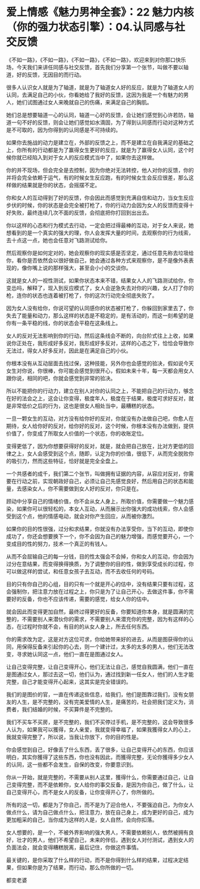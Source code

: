 # 爱上情感《魅力男神全套》：22 魅力内核（你的强力状态引擎）：04.认同感与社交反馈

《不如一路》，《不如一路》，《不如一路》，《不如一路》，欢迎来到对你那口快乐场，今天我们来讲任同感与社交反馈，首先我们分享第一个张节，叫做不要以轴道，好的反馈，无因目的而行动。

很多人认识女人就是为了轴道，就是为了轴道女人好的反应，就是为了轴道女人的认同，去满足自己的小伙，你看她给了我好的反馈，这因为我是一个有魅力的男人，她们试图通过女人来晚就自己的伤痛，来满足自己的胸肌。

她们总是想要轴道一心的认同，轴道一心好的反馈，会让她们感觉到心许若防，轴道一句不好的反馈，则会让她们感觉如水滴固，为了得到认同感而行动对这种方式是不可取的，因为你得到的认同感是不可持续的。

如果你去施战的动力是建立在，外部的反馈之上，而不是建立在自我满足的基础之上，你所有的行动都是为了赢得女生更好的反应，就是为了赢得女人认同，这个时候你就已经陷入到对于女人的反应模式当中了，如果你去这样做。

你的并不现场，但会完全是去控制，因为你绝对无法转控，他人对你的反馈，你的并将会完全依赖于运气，有的时候女生反应跑，有的时候女生会反应很差，那么这样做的结果就是你的状态，会摇摆不定。

你和女人的互动得到了好的反馈，你会因此而感觉到充满自信和动力，当女生反应步伏的时候，你的状态是会完全被打枪了，你的行动力会因为女人的反馈而变得十好失败，最终连续几次不面的反馈，会彻底把你打回到出出去。

你以这样的心态和行为模式去行动，一定会把过得最棒的互动，对于女人来说，她想看到的是一个真实的强大的理，你人会发挥大量的时间，去观察你的行为线索，去十点这一点，她也会任意对飞路测试给你。

然后观察你是如何定对的，她会观察你的现实感是否坚定，通过任意先称去垃圾给你，看你是否依然会以很好做自己，她会通过各种方式来观察你，是不是像外表表现的，像你嘴上说的那样强大，甚至会小小的交谈你。

这就是女人的一视性测试，如果你状态本来不错，结果女人人的飞路测试给你，你变怂吗，解释了，现入到反应模式了，女人会逆急失去对你的兴趣，女人打了你的枪，连你的状态也连着被打枪了，你的这次行动完全彻底失败了。

因为女人没有给你，你说可望的认同感你的状态被打枪了，你躲回到家里去了，你失去了能量和动力，那么这样的状态是不稳定的，是有活动的，而这一刻希望的是你有一条平稳的线，你的状态会平稳在这条线上。

女人的反对无法影响到你的行动，然后这条线会不断的，向台阶式往上上收，如果说你正处在，我形成好多反对，我形成好多反对，这样的心态之下，恰恰会导致你无法过，得女人好多反对，因此是在满足自己的小伙。

你根本没有从互动层面去找过保，这种技能，另外你也会感觉的验决，假如说今天女生对你说，你很棒，你可能会感觉到很开心，假如未来十年，每一天都会用女人跟你说，相同的吧，你就会感觉到非常的验决。

所以不能把你的行动力，建立在别人对你的认同之上，不能把自己的行动力，够念在好的法会之上，这会让你变得，极度年人，极度在于结果，极度可求好反对，就是非常低价之后的行为，这也是很女人相处当中，最糟糕的状态。

一旦一颗女生的互动，对方没有给你好的反对，你就没有办法做自己吧，你愈人在期待，女人给你好的反对，给你好的反对，这个时候，你根本没有办法做到，提供价值了，你变成了所取女人价值的一个状态，你的收账定位。

变得更低了，因为你想要获得好的反对，就是，就会把自己放在，比对方更低的回律之上，女人会感受到这个点，随即，认定为你的价值，很低下，从而完全脱败你的吸引力，然而这些特征，恰好就是完全全盘上。

一个共感者的成千，我们第二个张节，叫做拥有证据的内容，从容应对反对，你需要在行动之前，实现朝政好自己，必须让自己先感觉良好，然后用自己的状态和能量，去感染女人，你不需要做到女人好的反对，你只是在。

顾动中分享自己的情绪价值，你不会从女人身上，所取价值，你需要做一个魅力感染，如果你可以很轻松的，本女人互动，从而展示出你强大的成功线索，你人会感受到这个点，他的情感电动，就会对你产生回应，从而被你激烈。

如果你的目的性很强，过分和求结果，你就没有办法享受你，当下的互动，即使你成功了，你还会想要换下一个，你不会因为自己的魅力增强，而感觉要开心，一个变成目的性的努力，技术一个真正的有钱人。

从而不会屈输自己的每一分钱，目的性太强会不会掉，你和女人的互动，你会因为过分在意结果，而变得换得换质，为了调整你的目的性，做到享受成长的过程，你可以做这样的尝试，和任意女孩子去互动，而不去收任何的号码。

目的只有你自己的心组，目的只有一个就是开心的估中，没有结果只要有过程，这会强制你，把注意力放在过程之上，你只是为了让自己开心，去做这件事，你不需要好的反备，你也不应该传递，需要的感觉，给女人你的估中。

就会因此而变得更加自然，最终过得更好的反备，你要知道你本身，就是圆满的完整的，不需要别人来潜伙你的需求，不需要别人来潜充你的完整，因为有这样的心态，在过程时你就不会，有目的的从女人身上，所去任何东西。

你的需求改为定，这是对方这位可求，你给她带来好的进去，从而是图获得你的认同，用保得反备来引起你的心去，则一个建计过，太多的太多的男人，他们无法改变，寻求她认同这一点，他们一直在是图通过女人。

让自己变得完整，让自己变得开心，他们无法让自己，感觉自我圆满，他们一直在是图通过女人，那过去这一切，他们认为，通过找到新一任女人，他们的人生才能完整，自己才能变得开心起来，这其实是完全错误的。

我们的是图价的官，一直在传递这些信息，给我们，他们是图靠过我们，没有女朋友的人生，是不完整的，没有完美爱情的人生，是痛苦的，社会把我们定义为，消费者，我们结婚的时候，不买算件是不完整的。

我们不买车不买房，是不完整的，我们不买停过手机，是不完整的，这会导致很多人认为，如果我可以獲得，女人亲爱，我就变得幸福了，如果我獲得女人的心上，我就变得完整了，所以说，当我让你放下，你的目的性是。

你会感觉到自己，好像丢了什么东西，丢了很多，让自己变得开心的东西，你应该明白，其实你獲得了这些东西，你也没有因此，而獲得完整，无论你獲得多少女人的认同，这一些都不会发生，自保的改变，你要意识到。

你从一开始，就是完整的，不需要从别人这里，獲得什么，你需要通过自己，让自己变得完整，而不是依赖你，女人给你的事交反备，是因为你自己，做了什么，让自己变得开心，而不是女人的反备，让你变得开心了，你所做的。

所有的这一切，都是为了你自己，而不是为了迎合他人，不要强迫自己，为你女人做点什么，请为自己做点什么，把注意力，放在自己身上，成为更好的自己，成为更加粗采的自己，当你成为这样的人是，女人自然，会向你扣落。

女人想要的，是一个，不被外界影响的强大男人，不需要依赖别人，依然被拥有良好，壮才的男人，他们不希望自己，未来的伴侣，遇到女人对付测试，遇到女人的负面法会，就会变得糟糕脱离，最后记住，你做这件事情。

最关键的，是你采取了什么样的行动，而不是你得到什么样的结果，过程决定结果，但如果你是为了结果，而行动，那么你所做的一切。

都变老婆